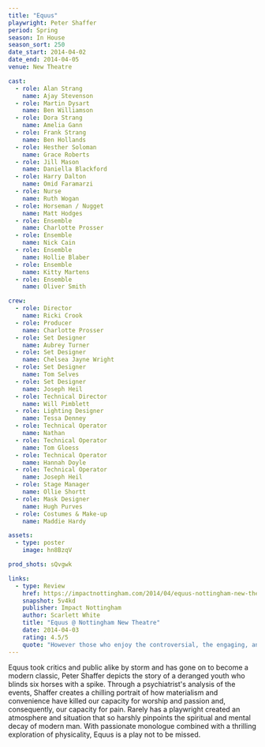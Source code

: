```yaml
---
title: "Equus"
playwright: Peter Shaffer
period: Spring
season: In House
season_sort: 250
date_start: 2014-04-02
date_end: 2014-04-05
venue: New Theatre

cast:
  - role: Alan Strang
    name: Ajay Stevenson
  - role: Martin Dysart
    name: Ben Williamson
  - role: Dora Strang
    name: Amelia Gann
  - role: Frank Strang
    name: Ben Hollands
  - role: Hesther Soloman
    name: Grace Roberts
  - role: Jill Mason
    name: Daniella Blackford
  - role: Harry Dalton
    name: Omid Faramarzi
  - role: Nurse
    name: Ruth Wogan
  - role: Horseman / Nugget
    name: Matt Hodges
  - role: Ensemble
    name: Charlotte Prosser
  - role: Ensemble
    name: Nick Cain
  - role: Ensemble
    name: Hollie Blaber
  - role: Ensemble
    name: Kitty Martens
  - role: Ensemble
    name: Oliver Smith

crew:
  - role: Director
    name: Ricki Crook
  - role: Producer
    name: Charlotte Prosser
  - role: Set Designer
    name: Aubrey Turner
  - role: Set Designer
    name: Chelsea Jayne Wright
  - role: Set Designer
    name: Tom Selves
  - role: Set Designer
    name: Joseph Heil
  - role: Technical Director
    name: Will Pimblett
  - role: Lighting Designer
    name: Tessa Denney
  - role: Technical Operator
    name: Nathan
  - role: Technical Operator
    name: Tom Gloess
  - role: Technical Operator
    name: Hannah Doyle
  - role: Technical Operator
    name: Joseph Heil
  - role: Stage Manager
    name: Ollie Shortt
  - role: Mask Designer
    name: Hugh Purves
  - role: Costumes & Make-up
    name: Maddie Hardy

assets:
  - type: poster
    image: hn8BzqV

prod_shots: sQvgwk

links:
  - type: Review
    href: https://impactnottingham.com/2014/04/equus-nottingham-new-theatre/
    snapshot: 5v4kd
    publisher: Impact Nottingham 
    author: Scarlett White
    title: "Equus @ Nottingham New Theatre"
    date: 2014-04-03
    rating: 4.5/5
    quote: "However those who enjoy the controversial, the engaging, and the psychologically fascinating should certainly buy a ticket for this excellent performance and prepare to be wowed, though you should be warned – you may never look at a horse the same way again."
---
```


Equus took critics and public alike by storm and has gone on to become a modern classic, Peter Shaffer depicts the story of a deranged youth who blinds six horses with a spike. Through a psychiatrist's analysis of the events, Shaffer creates a chilling portrait of how materialism and convenience have killed our capacity for worship and passion and, consequently, our capacity for pain. Rarely has a playwright created an atmosphere and situation that so harshly pinpoints the spiritual and mental decay of modern man. With passionate monologue combined with a thrilling exploration of physicality, Equus is a play not to be missed.
